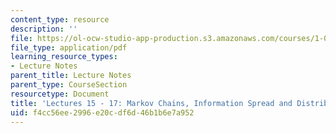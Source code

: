 ```yaml
---
content_type: resource
description: ''
file: https://ol-ocw-studio-app-production.s3.amazonaws.com/courses/1-022-introduction-to-network-models-fall-2018/f4cc56ee2996e20cdf6d46b1b6e7a952_MIT1_022F18_lec15_lec_16_lec17.pdf
file_type: application/pdf
learning_resource_types:
- Lecture Notes
parent_title: Lecture Notes
parent_type: CourseSection
resourcetype: Document
title: 'Lectures 15 - 17: Markov Chains, Information Spread and Distributed Computation'
uid: f4cc56ee-2996-e20c-df6d-46b1b6e7a952
---
```

